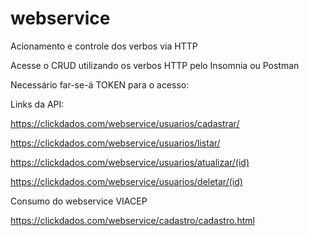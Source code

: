 # webservice

Acionamento e controle dos verbos via HTTP

Acesse o CRUD utilizando os verbos HTTP pelo Insomnia ou Postman

Necessário far-se-á TOKEN para o acesso: 

Links da API:

https://clickdados.com/webservice/usuarios/cadastrar/

https://clickdados.com/webservice/usuarios/listar/

https://clickdados.com/webservice/usuarios/atualizar/(id)

https://clickdados.com/webservice/usuarios/deletar/(id)


Consumo do webservice VIACEP

https://clickdados.com/webservice/cadastro/cadastro.html


